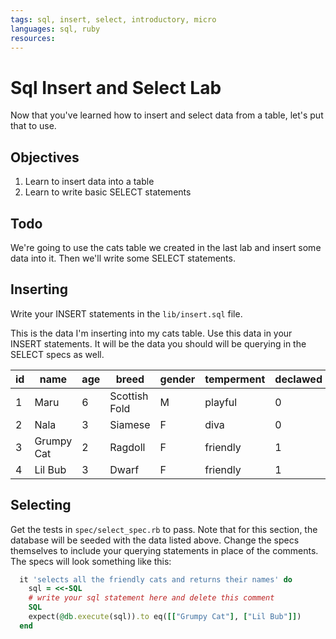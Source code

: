 ```yaml
---
tags: sql, insert, select, introductory, micro
languages: sql, ruby
resources: 
---
```


# Sql Insert and Select Lab

Now that you've learned how to insert and select data from a table, let's put that to use.

## Objectives

1. Learn to insert data into a table
2. Learn to write basic SELECT statements

## Todo

We're going to use the cats table we created in the last lab and insert some data into it. Then we'll write some SELECT statements.


## Inserting

Write your INSERT statements in the `lib/insert.sql` file.

This is the data I'm inserting into my cats table. Use this data in your INSERT statements. It will be the data you should will be querying in the SELECT specs as well.

|id |name|age|breed|gender|temperment|declawed|
|---|----|---|-----|------|----------|--------|
|1  |Maru| 6 |Scottish Fold|M|playful|0|
|2  |Nala| 3 |Siamese|F|diva|0|
|3  |Grumpy Cat|2|Ragdoll|F|friendly|1|
|4  |Lil Bub|3|Dwarf|F|friendly|1|

## Selecting

Get the tests in `spec/select_spec.rb` to pass. Note that for this section, the database will be seeded with the data listed above. Change the specs themselves to include your querying statements in place of the comments. The specs will look something like this:

```ruby
  it 'selects all the friendly cats and returns their names' do 
    sql = <<-SQL
    # write your sql statement here and delete this comment
    SQL
    expect(@db.execute(sql)).to eq([["Grumpy Cat"], ["Lil Bub"]])
  end
```

